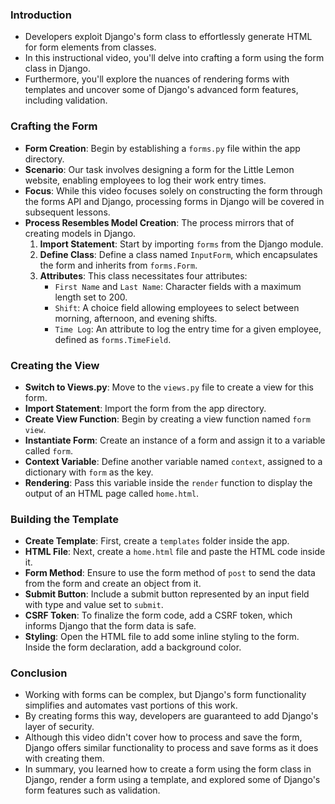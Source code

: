 ### Introduction
- Developers exploit Django's form class to effortlessly generate HTML for form elements from classes.
- In this instructional video, you'll delve into crafting a form using the form class in Django.
- Furthermore, you'll explore the nuances of rendering forms with templates and uncover some of Django's advanced form features, including validation.

### Crafting the Form
- **Form Creation**: Begin by establishing a `forms.py` file within the app directory.
- **Scenario**: Our task involves designing a form for the Little Lemon website, enabling employees to log their work entry times.
- **Focus**: While this video focuses solely on constructing the form through the forms API and Django, processing forms in Django will be covered in subsequent lessons.
- **Process Resembles Model Creation**: The process mirrors that of creating models in Django.
  1. **Import Statement**: Start by importing `forms` from the Django module.
  2. **Define Class**: Define a class named `InputForm`, which encapsulates the form and inherits from `forms.Form`.
  3. **Attributes**: This class necessitates four attributes:
      - `First Name` and `Last Name`: Character fields with a maximum length set to 200.
      - `Shift`: A choice field allowing employees to select between morning, afternoon, and evening shifts.
      - `Time Log`: An attribute to log the entry time for a given employee, defined as `forms.TimeField`.
  
### Creating the View
- **Switch to Views.py**: Move to the `views.py` file to create a view for this form.
- **Import Statement**: Import the form from the app directory.
- **Create View Function**: Begin by creating a view function named `form view`.
- **Instantiate Form**: Create an instance of a form and assign it to a variable called `form`.
- **Context Variable**: Define another variable named `context`, assigned to a dictionary with `form` as the key.
- **Rendering**: Pass this variable inside the `render` function to display the output of an HTML page called `home.html`.

### Building the Template
- **Create Template**: First, create a `templates` folder inside the app.
- **HTML File**: Next, create a `home.html` file and paste the HTML code inside it.
- **Form Method**: Ensure to use the form method of `post` to send the data from the form and create an object from it.
- **Submit Button**: Include a submit button represented by an input field with type and value set to `submit`.
- **CSRF Token**: To finalize the form code, add a CSRF token, which informs Django that the form data is safe.
- **Styling**: Open the HTML file to add some inline styling to the form. Inside the form declaration, add a background color.
  
### Conclusion
- Working with forms can be complex, but Django's form functionality simplifies and automates vast portions of this work.
- By creating forms this way, developers are guaranteed to add Django's layer of security.
- Although this video didn't cover how to process and save the form, Django offers similar functionality to process and save forms as it does with creating them.
- In summary, you learned how to create a form using the form class in Django, render a form using a template, and explored some of Django's form features such as validation.